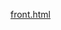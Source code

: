 [front.html](https://github.com/user-attachments/files/22370459/front.html) 
<html></html>
<frameset cols="25%,75%" border=no>
<frame src="left.html">
<frame src="kanan.html" name=kananload>
</frameset>

